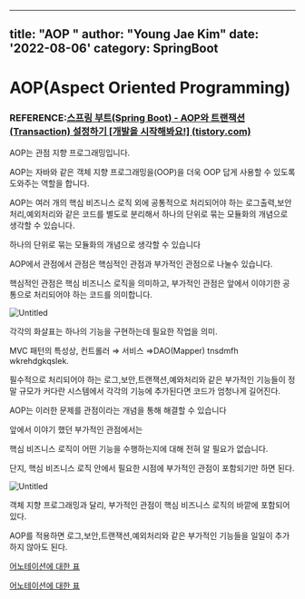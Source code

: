
---
title: "AOP "
author: "Young Jae Kim"
date: '2022-08-06'
category: SpringBoot
---
# AOP(Aspect Oriented Programming)

### REFERENCE:[스프링 부트(Spring Boot) - AOP와 트랜잭션(Transaction) 설정하기 [개발을 시작해봐요!] (tistory.com)](https://congsong.tistory.com/25?category=749196)

AOP는 관점 지향 프로그래밍입니다. 

AOP는 자바와 같은 객체 지향 프로그래밍을(OOP)을 더욱 OOP 답게 사용할 수 있도록 도와주는 역할을 합니다.

AOP는 여러 개의 핵심 비즈니스 로직 외에 공통적으로 처리되어야 하는 로그출력,보안처리,예외처리와 같은 코드를 별도로 분리해서 하나의 단위로 묶는 모듈화의 개념으로 생각할 수 있습니다. 

하나의 단위로 묶는 모듈화의 개념으로 생각할 수 있습니다

AOP에서 관점에서 관점은 핵심적인 관점과 부가적인 관점으로 나눌수 있습니다.

핵심적인 관점은 핵심 비즈니스 로직을 의미하고, 부가적인 관점은 앞에서 이야기한 공통으로 처리되어야 하는 코드를 의미합니다.

![Untitled](images/AOP/Untitled.png)

각각의 화살표는 하나의 기능을 구현하는데 필요한 작업을 의미. 

MVC 패턴의 특성상, 컨트롤러 ⇒ 서비스 ⇒DAO(Mapper) tnsdmfh wkrehdgkqslek. 

필수적으로 처리되어야 하는 로그,보안,트랜잭션,예와처리와 같은 부가적인 기능들이 정말 규모가 커다란 시스템에서 각각의 기능에 추가된다면 코드가 엄청나게 길어진다. 

AOP는 이러한 문제를 관점이라는 개념을 통해 해결할 수 있습니다

앞에서 이야기 했던 부가적인 관점에서는

핵심 비즈니스 로직이 어떤 기능을 수행하는지에 대해 전혀 알 필요가 없습니다. 

단지, 핵심 비즈니스 로직 안에서 필요한 시점에 부가적인 관점이 포함되기만 하면 된다.

![Untitled](images/AOP/2.png)

객체 지향 프로그래밍과 달리, 부가적인 관점이 핵심 비즈니스 로직의 바깥에 포함되어 있다.

AOP를 적용하면 로그,보안,트랜잭션,예외처리와 같은 부가적인 기능들을 일일이 추가하지 않아도 된다. 

[어노테이션에 대한 표](https://www.notion.so/53d5fc9fc5f2475faa176238b6a45814)

[어노테이션에 대한 표](https://www.notion.so/3e2ecdc21f60445ea1929fc76ed9dd84)
